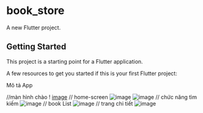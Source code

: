 # book_store

A new Flutter project.

## Getting Started

This project is a starting point for a Flutter application.

A few resources to get you started if this is your first Flutter project:


Mô tả App

//màn hình chào
!
[image](https://user-images.githubusercontent.com/101697146/194704618-d8b78c1b-24ae-4ddc-acfe-74cc5f0712b2.png)
// home-screen
![image](https://user-images.githubusercontent.com/101697146/194704639-f98ba245-b72a-4efd-93af-df5ecf15cece.png)
![image](https://user-images.githubusercontent.com/101697146/194704645-83ed857f-4ac9-4c6c-8a6e-516c8aca9514.png)
// chức năng tìm kiếm
![image](https://user-images.githubusercontent.com/101697146/194704653-754b5280-9161-4db5-8293-39c9010454ce.png)
// book List
![image](https://user-images.githubusercontent.com/101697146/194704668-21f8004d-cb0c-462a-bfe5-7c9ad273624d.png)
// trang chi tiết
![image](https://user-images.githubusercontent.com/101697146/194704673-393ae91f-5b1b-4d64-838c-b0c1cebadba7.png)
